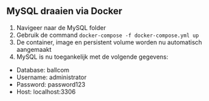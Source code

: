 ## MySQL draaien via Docker

1. Navigeer naar de MySQL folder
2. Gebruik de command `docker-compose -f docker-compose.yml up`
3. De container, image en persistent volume worden nu automatisch aangemaakt
4. MySQL is nu toegankelijk met de volgende gegevens:

- Database: ballcom
- Username: administrator
- Password: password123
- Host: localhost:3306
